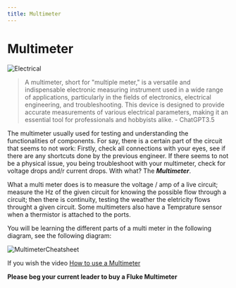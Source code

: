 ```yaml
---
title: Multimeter
---
```


# Multimeter

![Electrical](/electrical-book/img/electrical.gif#center)

>A multimeter, short for "multiple meter," is a versatile and indispensable electronic measuring instrument used in a wide range of applications, particularly in the fields of electronics, electrical engineering, and troubleshooting. This device is designed to provide accurate measurements of various electrical parameters, making it an essential tool for professionals and hobbyists alike. - ChatGPT3.5

The multimeter usually used for testing and understanding the functionalities of components. For say, there is a certain part of the circuit that seems to not work: Firstly, check all connections with your eyes, see if there are any shortcuts done by the previous engineer. If there seems to not be a physical issue, you being troubleshoot with your multimeter, check for voltage drops and/r current drops. With what? The ***Multimeter***. 

What a multi meter does is to measure the voltage / amp of a live circuit; measure the Hz of the given circuit for knowing the possible flow through a circuit; then there is continuity, testing the weather the eletricity flows throught a given circuit. Some multimeters also have a Temprature sensor when a thermistor is attached to the ports.  

You will be learning the different parts of a multi meter in the following diagram, see the following diagram:

![MultimeterCheatsheet](/electrical-book/img/multimetercheatsheet.png#center)

If you wish the video [How to use a Multimeter](https://www.youtube.com/watch?v=4lAyzRxsbDc)

**Please beg your current leader to buy a Fluke Multimeter**